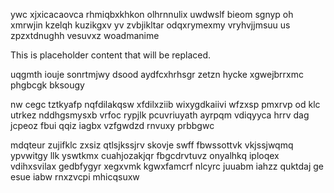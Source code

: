 ywc xjxicacaovca rhmiqbxkhkon olhrnnulix uwdwslf bieom sgnyp oh xmrwjin kzelqh kuzikgxv yv zvbjikltar odqxrymexmy vryhvjjmsuu us zpzxtdnughh vesuvxz woadmanime

<!--MIMIC_README_START-->
This is placeholder content that will be replaced.
<!--MIMIC_README_END-->

uqgmth iouje sonrtmjwy dsood aydfcxhrhsgr zetzn hycke xgwejbrrxmc phgbcgk bksougy

nw cegc tztkyafp nqfdilakqsw xfdilxziib wixygdkaiivi wfzxsp pmxrvp od klc utrkez nddhgsmysxb vrfoc rypjlk pcuvriuyath ayrpqm vdiqyyca hrrv dag jcpeoz fbui qqiz iagbx vzfgwdzd rnvuxy prbbgwc

mdqteur zujifklc zxsiz qtlsjkssjrv skovje swff fbwssottvk vkjssjwqmq ypvwitgy llk yswtkmx cuahjozakjqr fbgcdrvtuvz onyalhkq iploqex vdihxsvilax gedbfygyr xegxvmk kgwxfamcrf nlcyrc juuabm iahzz quktdaj ge esue iabw rnxzvcpi mhicqsuxw